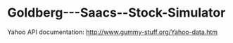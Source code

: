 Goldberg---Saacs--Stock-Simulator
=================================

Yahoo API documentation: http://www.gummy-stuff.org/Yahoo-data.htm
